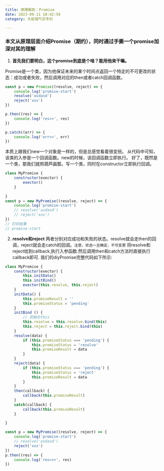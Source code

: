 ```yaml
---
title: 原理解剖：Promise
date: 2023-09-11 10:42:59
category: 大前端气宗专栏

---
```


### 本文从原理层面介绍Promise（期约），同时通过手撕一个promise加深对其的理解

1. **首先我们要明白，这个promise到底是个啥？能用他来干嘛。**

Promise是一个类，因为他保证未来的某个时间点返回一个特定的不可更改的状态：成功或者失败，然后调用对应的then或者catch回调函数。
```javascript
const p = new Promise((resolve, reject) => {
    console.log('promise-start')
    resolve('asdasd')
    reject('xxx')
})

p.then((res) => {
    console.log('res>>', res)
})

p.catch((err) => {
    console.log('err>>', err)
})
```
本质上跟我们new一个对象是一样的，但是总感觉看着很变扭。
从代码中可知，该类的入参是一个回调函数。new的时候，该回调函数立即执行。
好了，既然是一个类，那我们就照葫芦画瓢，写一个类，同时在constructor立即执行回调。

```javascript
class MyPromise {
    constructor(exector) {
        exector()
    }
    
}
const p = new MyPromise((resolve, reject) => {
    console.log('promise-start')
    // resolve('asdasd')
    // reject('xxx')
})
// 打印结果
// promise-start

```

2. **resolve和reject**
两者分别对应成功和失败的状态。resolve就会走then的回调，reject就会走catch的回调。`注意，状态一旦确定，不可变更`
将resolve和reject给到callback,执行入参函数.然后调用then和catch方法时直接执行callback即可.
我们的diyPromise完整代码如下所示:

```javascript
class MyPromise {
    constructor(exector) {
        this.initData()
        this.initBind()
        exector(this.resolve, this.reject)
    }
    initData() {
        this.promiseResult = ''
        this.promiseStatus = 'pending'
    }
    initBind () {
        // 初始化this
        this.resolve = this.resolve.bind(this)
        this.reject = this.reject.bind(this)
    }
    resolve(data) {
        if (this.promiseStatus === 'pending') {
            this.promiseStatus = 'resolve'
            this.promiseResult = data
        }
    }
    reject(data) {
        if (this.promiseStatus === 'pending') {
            this.promiseStatus = 'reject'
            this.promiseResult = data
        }
    }
    then(callback) {
        callback(this.promiseResult)
    }
    catch(callback) {
        callback(this.promiseResult)
    }
    
}

const p = new MyPromise((resolve, reject) => {
    console.log('promise-start')
    // resolve('asdasd')
    reject('xxx')
})
p.then((res) => {
    console.log('res>>>', res)
})
```



